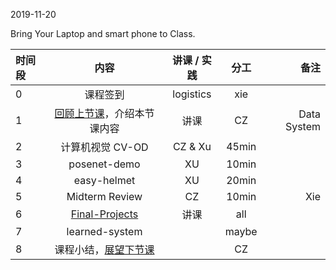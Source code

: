 2019-11-20

Bring Your Laptop and smart phone  to Class. 

|时间段     |  内容    | 讲课 / 实践     |  分工  |  备注       |
| :---      |   :----:    |   :----:    |    :----:    | ---: |
|   0       |  课程签到     |  logistics   |     xie     |        |
|   1       |  [回顾上节课](../WW10/WW10-Plan.md)，介绍本节课内容     |  讲课    |     CZ     |   Data System      |
|   2       |   计算机视觉 CV-OD     |   CZ & Xu        |       45min     |
|   3       |   posenet-demo      |   XU        |      10min      |
|   4       |   easy-helmet     |   XU        |        20min    |
|   5       |   Midterm Review     |      CZ     |     10min       |  Xie
|   6       |  [Final-Projects](../../Course-Projects/Course_Final_Project)   |     讲课    |    all       |      |
|   7       |   learned-system     |           |     maybe       |
|   8       |  课程小结，[展望下节课](../WW12/WW12-Plan.md)       |     |  CZ |   |
